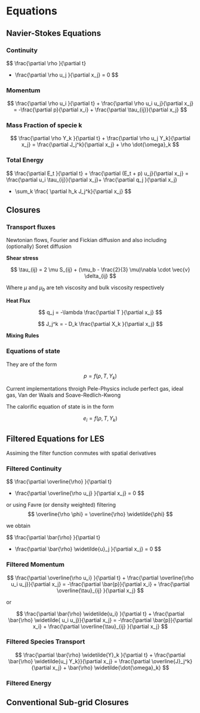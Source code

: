# Equations

## Navier-Stokes Equations

### Continuity

$$
\frac{\partial \rho  }{\partial t}   
+ \frac{\partial \rho u_j }{\partial x_j}
= 0
$$

### Momentum

$$
\frac{\partial \rho u_i }{\partial t} + \frac{\partial \rho u_i u_j}{\partial x_j}   = -\frac{\partial p}{\partial x_i} + \frac{\partial \tau_{ij}}{\partial x_j}
$$


### Mass Fraction of specie k

$$
\frac{\partial \rho Y_k }{\partial t} + \frac{\partial \rho u_j Y_k}{\partial x_j}   
=   \frac{\partial J_j^k}{\partial x_j} +  \rho \dot{\omega}_k
$$



### Total Energy

$$
\frac{\partial E_t }{\partial t} + \frac{\partial (E_t + p) u_j}{\partial x_j}   = 
 \frac{\partial u_i \tau_{ij}}{\partial x_j}+
\frac{\partial q_j }{\partial x_j}
+  \sum_k  \frac{ \partial h_k J_j^k}{\partial x_j}
$$


## Closures


### Transport fluxes

Newtonian flows, Fourier and Fickian diffusion and also including (optionally) Soret diffusion




**Shear stress**

$$
\tau_{ij} = 2 \mu S_{ij}  + (\mu_b - \frac{2}{3} \mu)\nabla \cdot \vec{v} \delta_{ij}
$$

Where $\mu$ and $\mu_b$ are teh viscosity and bulk viscosity respectively

**Heat Flux**

$$
q_j = -\lambda  \frac{\partial T }{\partial x_j}
$$

$$
J_j^k = - D_k \frac{\partial X_k }{\partial x_j}
$$


**Mixing Rules**



### Equations of state

They are of the form

$$
p = f(\rho,T,Y_k)
$$

Current implementations throigh Pele-Physics include 
perfect gas, ideal gas, Van der Waals and Soave-Redlich-Kwong

The calorific equation of state is in the form

$$
e_i =  f(\rho,T,Y_k)
$$



## Filtered Equations for LES

Assiming the filter function conmutes with spatial derivatives


### Filtered Continuity

$$
\frac{\partial \overline{\rho}  }{\partial t}   
+ \frac{\partial \overline{\rho u_j} }{\partial x_j}
= 0
$$


or using Favre (or density weighted) filtering
$$
\overline{\rho \phi} = \overline{\rho} \widetilde{\phi} 
$$

we obtain

$$
\frac{\partial \bar{\rho}  }{\partial t}   
+ \frac{\partial \bar{\rho} \widetilde{u}_j }{\partial x_j}
= 0
$$

### Filtered Momentum

$$
\frac{\partial \overline{\rho u_i} }{\partial t} + \frac{\partial \overline{\rho u_i u_j}}{\partial x_j}   = -\frac{\partial \bar{p}}{\partial x_i} + \frac{\partial \overline{\tau}_{ij} }{\partial x_j}
$$

or


$$
\frac{\partial \bar{\rho} \widetilde{u_i} }{\partial t} + \frac{\partial \bar{\rho} \widetilde{ u_i u_j}}{\partial x_j}   = -\frac{\partial \bar{p}}{\partial x_i} + \frac{\partial \overline{\tau}_{ij} }{\partial x_j}
$$



### Filtered Species Transport


$$
\frac{\partial \bar{\rho} \widetilde{Y}_k }{\partial t} + \frac{\partial \bar{\rho} \widetilde{u_j Y_k}}{\partial x_j}   
=   \frac{\partial \overline{J}_j^k}{\partial x_j} +  \bar{\rho} \widetilde{\dot{\omega}_k}
$$

### Filtered Energy


## Conventional Sub-grid Closures



